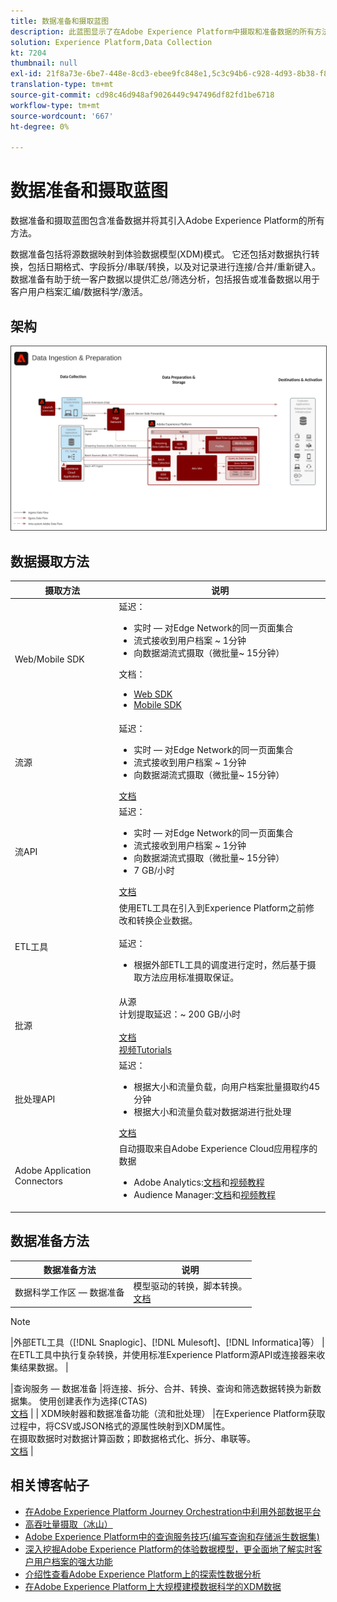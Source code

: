 ```yaml
---
title: 数据准备和摄取蓝图
description: 此蓝图显示了在Adobe Experience Platform中摄取和准备数据的所有方法。
solution: Experience Platform,Data Collection
kt: 7204
thumbnail: null
exl-id: 21f8a73e-6be7-448e-8cd3-ebee9fc848e1,5c3c94b6-c928-4d93-8b38-f8bd2aad2e68
translation-type: tm+mt
source-git-commit: cd98c46d948af9026449c947496df82fd1be6718
workflow-type: tm+mt
source-wordcount: '667'
ht-degree: 0%

---
```


# 数据准备和摄取蓝图

数据准备和摄取蓝图包含准备数据并将其引入Adobe Experience Platform的所有方法。

数据准备包括将源数据映射到体验数据模型(XDM)模式。 它还包括对数据执行转换，包括日期格式、字段拆分/串联/转换，以及对记录进行连接/合并/重新键入。 数据准备有助于统一客户数据以提供汇总/筛选分析，包括报告或准备数据以用于客户用户档案汇编/数据科学/激活。

## 架构

<img src="assets/dataingest.svg" alt="数据准备和摄取蓝图的参考体系结构" style="border:1px solid #4a4a4a" />

## 数据摄取方法

| 摄取方法 | 说明 |
|------------------------------|-----------------------------------------------------------------------------------------------------------------------------------------------------------------------------------------------------------------------------------------------------------------------------------------------------------------------------------------------------------------------------------------------------------------------------------------|
| Web/Mobile SDK | 延迟：<ul><li>实时 — 对Edge Network的同一页面集合</li><li>流式接收到用户档案 ~ 1分钟</li><li>向数据湖流式摄取（微批量~ 15分钟）</ul>文档： <ul><li>[Web SDK](https://experienceleague.corp.adobe.com/docs/web-sdk.html)</li><li>[Mobile SDK](https://experienceleague.adobe.com/docs/mobile.html?lang=en)</li></ul> |
| 流源 | 延迟：<ul><li>实时 — 对Edge Network的同一页面集合</li><li>流式接收到用户档案 ~ 1分钟</li><li>向数据湖流式摄取（微批量~ 15分钟）</li></ul>[文档](https://experienceleague.adobe.com/docs/experience-platform/sources/home.html?lang=en#connectors) |
| 流API | 延迟：<ul><li>实时 — 对Edge Network的同一页面集合</li><li>流式接收到用户档案 ~ 1分钟</li><li>向数据湖流式摄取（微批量~ 15分钟）</li><li>7 GB/小时</li></ul>[文档](https://experienceleague.adobe.com/docs/experience-platform/ingestion/streaming/overview.html?lang=en#what-can-you-do-with-streaming-ingestion%3F) |
| ETL工具 | 使用ETL工具在引入到Experience Platform之前修改和转换企业数据。<br><br>延迟：<ul><li>根据外部ETL工具的调度进行定时，然后基于摄取方法应用标准摄取保证。</li></ul> |
| 批源 | 从源<br>计划提取延迟：~ 200 GB/小时<br><br>[文档](https://experienceleague.adobe.com/docs/experience-platform/sources/home.html?lang=en#connectors)<br>[视频Tutorials](https://experienceleague.adobe.com/docs/platform-learn/tutorials/sources/overview.html) |
| 批处理API | 延迟：<ul><li>根据大小和流量负载，向用户档案批量摄取约45分钟</li><li>根据大小和流量负载对数据湖进行批处理</li></ul>[文档](https://experienceleague.adobe.com/docs/experience-platform/ingestion/batch/overview.html?lang=en#batch) |
| Adobe Application Connectors | 自动摄取来自Adobe Experience Cloud应用程序的数据<ul><li>Adobe Analytics:[文档](https://experienceleague.adobe.com/docs/experience-platform/sources/connectors/adobe-applications/analytics.html?lang=en#connectors)和[视频教程](https://experienceleague.adobe.com/docs/platform-learn/tutorials/sources/ingest-data-from-adobe-analytics.html)</li><li>Audience Manager:[文档](https://experienceleague.adobe.com/docs/experience-platform/sources/connectors/adobe-applications/audience-manager.html?lang=en#connectors)和[视频教程](https://experienceleague.adobe.com/docs/platform-learn/tutorials/sources/ingest-data-from-aam.html)</li></ul> |


## 数据准备方法

| 数据准备方法 | 说明 |
|------------------------------------------------------------|------------------------------------------------------------------------------------------------------------------------------------------------------------------------------------------------------------------------------------------------------------------------------------------------|
| 数据科学工作区 — 数据准备 | 模型驱动的转换，脚本转换。<br>[文档](https://experienceleague.adobe.com/docs/experience-platform/data-science-workspace/home.html?lang=en) |
>[!NOTE]
>
>|外部ETL工具（[!DNL Snaplogic]、[!DNL Mulesoft]、[!DNL Informatica]等） |在ETL工具中执行复杂转换，并使用标准Experience Platform源API或连接器来收集结果数据。                                                                                                                                                               |

|查询服务 — 数据准备                                  |将连接、拆分、合并、转换、查询和筛选数据转换为新数据集。 使用创建表作为选择(CTAS)<br>[文档](https://experienceleague.adobe.com/docs/experience-platform/query/home.html?lang=en#sql)                                                                       |
| XDM映射器和数据准备功能（流和批处理）     |在Experience Platform获取过程中，将CSV或JSON格式的源属性映射到XDM属性。<br>在摄取数据时对数据计算函数；即数据格式化、拆分、串联等。<br>[文档](https://experienceleague.adobe.com/docs/experience-platform/data-prep/home.html?lang=en) |

## 相关博客帖子

* [在Adobe Experience Platform Journey Orchestration中利用外部数据平台](https://medium.com/adobetech/leveraging-external-data-platforms-in-adobe-experience-platform-journey-orchestration-54fc6134fe17?source=your_stories_page-------------------------------------)
* [高吞吐量摄取（冰山）](https://medium.com/adobetech/high-throughput-ingestion-with-iceberg-ccf7877a413f?source=your_stories_page-------------------------------------)
* [Adobe Experience Platform中的查询服务技巧(编写查询和存储派生数据集)](https://medium.com/adobetech/query-service-tricks-in-adobe-experience-platform-writing-queries-and-storing-derived-datasets-eaee0d6d683e?source=your_stories_page-------------------------------------)
* [深入挖掘Adobe Experience Platform的体验数据模型，更全面地了解实时客户用户档案的强大功能](https://medium.com/adobetech/digging-into-adobe-experience-platforms-experience-data-model-to-more-fully-understand-the-power-3e109271e04f?source=your_stories_page-------------------------------------)
* [介绍性查看Adobe Experience Platform上的探索性数据分析](https://medium.com/adobetech/an-introductory-look-at-exploratory-data-analysis-on-adobe-experience-platform-1bfce7501d9a?source=your_stories_page-------------------------------------)
* [在Adobe Experience Platform上大规模建模数据科学的XDM数据](https://medium.com/adobetech/modeling-xdm-data-for-data-science-at-scale-on-adobe-experience-platform-222bb2a6dbf7?source=your_stories_page-------------------------------------)
